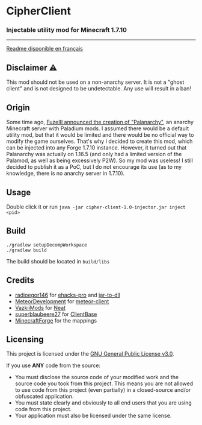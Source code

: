 # CipherClient
### Injectable utility mod for Minecraft 1.7.10

---

[Readme disponible en français](README-fr.md)

## Disclaimer ⚠️

This mod should not be used on a non-anarchy server. It is not a "ghost client" and is not designed to be undetectable. Any use will result in a ban!

## Origin

Some time ago, [FuzeIII announced the creation of "Palanarchy"](https://www.youtube.com/watch?v=Gqm2eMAcUg8&t=310s), an anarchy Minecraft server with Paladium mods. I assumed there would be a default utility mod, but that it would be limited and there would be no official way to modify the game ourselves. That's why I decided to create this mod, which can be injected into any Forge 1.7.10 instance. However, it turned out that Palanarchy was actually on 1.16.5 (and only had a limited version of the Palamod, as well as being excessively P2W). So my mod was useless! I still decided to publish it as a PoC, but I do not encourage its use (as to my knowledge, there is no anarchy server in 1.7.10).

## Usage
Double click it or run `java -jar cipher-client-1.0-injector.jar inject <pid>`

## Build
```shell
./gradlew setupDecompWorkspace
./gradlew build
```

The build should be located in `build/libs`

## Credits
- [radioegor146](https://github.com/radioegor146) for [ehacks-pro](https://github.com/radioegor146/ehacks-pro) and [jar-to-dll](https://github.com/radioegor146/jar-to-dll)
- [MeteorDevelopment](https://github.com/MeteorDevelopment) for [meteor-client](https://github.com/MeteorDevelopment/meteor-client)
- [VazkiiMods](https://github.com/VazkiiMods) for [Neat](https://github.com/VazkiiMods/Neat/tree/c5961631ddcdb02a95f262e910ddd7b46c168278)
- [superblaubeere27](https://github.com/superblaubeere27) for [ClientBase](https://github.com/superblaubeere27/ClientBase)
- [MinecraftForge](https://github.com/MinecraftForge) for the mappings

## Licensing
This project is licensed under the [GNU General Public License v3.0](https://www.gnu.org/licenses/gpl-3.0.en.html).

If you use **ANY** code from the source:
- You must disclose the source code of your modified work and the source code you took from this project. This means you are not allowed to use code from this project (even partially) in a closed-source and/or obfuscated application.
- You must state clearly and obviously to all end users that you are using code from this project.
- Your application must also be licensed under the same license.
